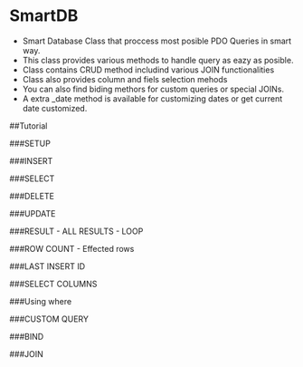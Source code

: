 SmartDB
=======
- Smart Database Class that proccess most posible PDO Queries in smart way.
- This class provides various methods to handle query as eazy as posible.
- Class contains CRUD method includind various JOIN functionalities
- Class also provides column and fiels selection mehods
- You can also find biding methors for custom queries or special JOINs.
- A extra _date method is available for customizing dates or get current date customized.


##Tutorial

###SETUP

###INSERT

###SELECT

###DELETE

###UPDATE

###RESULT - ALL RESULTS - LOOP

###ROW COUNT - Effected rows

###LAST INSERT ID

###SELECT COLUMNS

###Using where

###CUSTOM QUERY

###BIND

###JOIN
